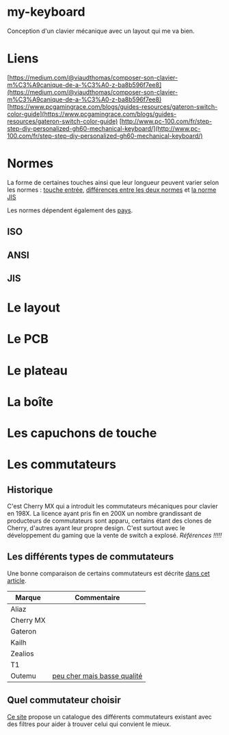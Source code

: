 # my-keyboard
Conception d'un clavier mécanique avec un layout qui me va bien.

# Liens
[https://medium.com/@viaudthomas/composer-son-clavier-m%C3%A9canique-de-a-%C3%A0-z-ba8b596f7ee8](https://medium.com/@viaudthomas/composer-son-clavier-m%C3%A9canique-de-a-%C3%A0-z-ba8b596f7ee8)
[https://www.pcgamingrace.com/blogs/guides-resources/gateron-switch-color-guide](https://www.pcgamingrace.com/blogs/guides-resources/gateron-switch-color-guide)
[http://www.pc-100.com/fr/step-step-diy-personalized-gh60-mechanical-keyboard/](http://www.pc-100.com/fr/step-step-diy-personalized-gh60-mechanical-keyboard/)

# Normes
La forme de certaines touches ainsi que leur longueur peuvent varier selon les normes : [touche entrée](https://deskthority.net/wiki/Return_key), [différences entre les deux normes](https://deskthority.net/wiki/ANSI_vs_ISO) et [la norme JIS](https://deskthority.net/wiki/ANSI_vs_JIS)

Les normes dépendent également des [pays](https://www.qeyboard.fr/2019/01/ansi-iso-ou/).


## ISO
## ANSI
## JIS
# Le layout
# Le PCB
# Le plateau
# La boîte
# Les capuchons de touche
# Les commutateurs
## Historique
C'est Cherry MX qui a introduit les commutateurs mécaniques pour clavier en 198X. La licence ayant pris fin en 200X un nombre grandissant de producteurs de commutateurs sont apparu, certains étant des clones de Cherry, d'autres ayant leur propre design. C'est surtout avec le développement du gaming que la vente de switch a explosé. *Références !!!!!*

## Les différents types de commutateurs

Une bonne comparaison de certains commutateurs est décrite [dans cet article](https://www.pcgamer.com/best-mechanical-switches-for-gaming/).

|Marque|Commentaire|
|------|-----------|
|Aliaz||
|Cherry MX||
|Gateron||
|Kailh||
|Zealios||
|T1||
|Outemu|[peu cher mais basse qualité](https://www.youtube.com/watch?v=RcpBgxVR3tc)|

## Quel commutateur choisir
[Ce site](https://mechanicalkeyboards.com/switches/index.php?brand=&stem=&feel=&sort=Typing) propose un catalogue des différents commutateurs existant avec des filtres pour aider à trouver celui qui convient le mieux.
